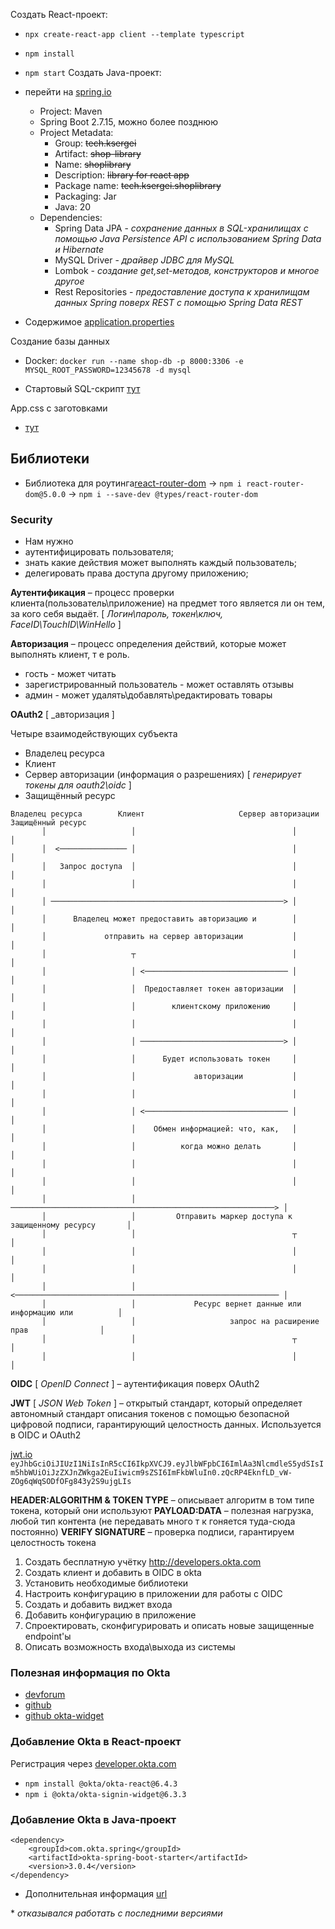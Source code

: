 Создать React-проект: 
- `npx create-react-app client --template typescript`
- `npm install`
- `npm start`
Создать Java-проект:
- перейти на [spring.io](https://start.spring.io)
  - Project: Maven
  - Spring Boot  2.7.15, можно более позднюю
  - Project Metadata: 
    - Group: ~~tech.ksergei~~
    - Artifact: ~~shop-library~~
    - Name: ~~shoplibrary~~
    - Description: ~~library for react app~~
    - Package name: ~~tech.ksergei.shoplibrary~~
    - Packaging: Jar
    - Java: 20
  - Dependencies:
    - Spring Data JPA - _сохранение данных в SQL-хранилищах с помощью Java Persistence API с использованием Spring Data и Hibernate_
    - MySQL Driver - _драйвер JDBC для MySQL_
    - Lombok - _создание get,set-методов, конструкторов и многое другое_
    - Rest Repositories - _предоставление доступа к хранилищам данных Spring поверх REST с помощью Spring Data REST_

- Содержимое [application.properties](./backend/src/main/resources/application.properties)

Создание базы данных
- Docker: `docker run --name shop-db -p 8000:3306 -e MYSQL_ROOT_PASSWORD=12345678 -d mysql`

- Стартовый SQL-скрипт [тут](./sql/query.sql)

App.css с заготовками
- [тут](./files/App.css)

## Библиотеки

- Библиотека для роутинга[react-router-dom](https://www.npmjs.com/package/react-router-dom/v/5.0.0) -> `npm i react-router-dom@5.0.0` -> `npm i --save-dev @types/react-router-dom`

### Security
- Нам нужно
 - аутентифицировать пользователя;
 - знать какие действия может выполнять каждый пользователь;
 - делегировать права доступа другому приложению;

__Аутентификация__ – процесс проверки клиента(пользователь\приложение) на предмет того является ли он тем, за кого себя выдаёт. [ _Логин\пароль, токен\ключ, FaceID\TouchID\WinHello_ ]

__Авторизация__ – процесс определения действий, которые может выполнять клиент, т е роль.
  - гость - может читать
  - зарегистрированный пользователь - может оставлять отзывы
  - админ - может удалять\добавлять\редактировать товары

__OAuth2__ [ _авторизация ]

Четыре взаимодействующих субъекта
- Владелец ресурса
- Клиент
- Сервер авторизации (информация о разрешениях) [ _генерирует токены для oauth2\oidc_ ]
- Защищённый ресурс

```
Владелец ресурса        Клиент                     Сервер авторизации          Защищённый ресурс
       │                   │                                   │                          │
       │  <─────────────── │                                   │                          │
       │   Запрос доступа  │                                   │                          │
       │                   │                                   │                          │
       │ ────────────────────────────────────────────────────> │                          │
       │      Владелец может предоставить авторизацию и        │                          │
       │             отправить на сервер авторизации           │                          │
       │                   ┬                                   │                          │
       │                   │ <──────────────────────────────── │                          │
       │                   │  Предоставляет токен авторизации  │                          │
       │                   │        клиентскому приложению     │                          │
       │                   │                                   │                          │
       │                   │ ────────────────────────────────> │                          │
       │                   │      Будет использовать токен     │                          │
       │                   │             авторизации           │                          │
       │                   │                                   │                          │
       │                   │ <──────────────────────────────── │                          │
       │                   │    Обмен информацией: что, как,   │                          │
       │                   │          когда можно делать       │                          │
       │                   │                                   │                          │
       │                   │                                   │                          │
       │                   │ ───────────────────────────────────────────────────────────> │
       │                   │         Отправить маркер доступа к защищенному ресурсу       │
       │                   │                                   ┬                          │
       │                   │                                   │                          │
       │                   │                                   │                          │
       │                   │ <─────────────────────────────────────────────────────────── │
       │                   │             Ресурс вернет данные или информацию или          │
       │                   │                     запрос на расширение прав                │
       │                   │                                   ┬                          │
       │                   │                                   │                          │

```

__OIDC__ [ _OpenID Connect_ ] – аутентификация поверх OAuth2

__JWT__ [ _JSON Web Token_ ] – открытый стандарт, который определяет автономный стандарт описания токенов с помощью безопасной цифровой подписи, гарантирующий целостность данных.
  Используется в OIDC и OAuth2

[jwt.io](https://jwt.io)
`eyJhbGciOiJIUzI1NiIsInR5cCI6IkpXVCJ9.eyJlbWFpbCI6ImlAa3NlcmdleS5ydSIsIm5hbWUiOiJzZXJnZWkga2EuIiwicm9sZSI6ImFkbWluIn0.zQcRP4EknfLD_vW-ZOg6qWqSODfOFg843y2S9ujgLIs`

__HEADER:ALGORITHM & TOKEN TYPE__ – описывает алгоритм в том типе токена, который они используют
__PAYLOAD:DATA__ – полезная нагрузка, любой тип контента (не передавать много т к гоняется туда-сюда постоянно)
__VERIFY SIGNATURE__ – проверка подписи, гарантируем целостность токена

1. Создать бесплатную учётку http://developers.okta.com
2. Создать клиент и добавить в OIDC в okta
3. Установить необходимые библиотеки
4. Настроить конфигурацию в приложении для работы с OIDC
5. Создать и добавить виджет входа
6. Добавить конфигурацию в приложение
7. Спроектировать, сконфигурировать и описать новые защищенные endpoint'ы
8. Описать возможность входа\выхода из системы

### Полезная информация по Okta
- [devforum](https://devforum.okta.com)
- [github](https://github.com/oktadev/schematics)
- [github okta-widget](https://github.com/okta/okta-signin-widget)

### Добавление Okta в React-проект
Регистрация через [developer.okta.com](https://developer.okta.com)
- `npm install @okta/okta-react@6.4.3`
- `npm i @okta/okta-signin-widget@6.3.3`

### Добавление Okta в Java-проект
```
<dependency>
    <groupId>com.okta.spring</groupId>
    <artifactId>okta-spring-boot-starter</artifactId>
    <version>3.0.4</version>
</dependency>
```
- Дополнительная информация [url](https://mvnrepository.com/artifact/com.okta.spring/okta-spring-boot-starter/3.0.4)

\* _отказывался работать с последними версиями_